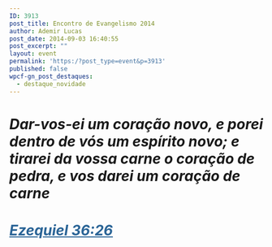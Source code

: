 ```yaml
---
ID: 3913
post_title: Encontro de Evangelismo 2014
author: Ademir Lucas
post_date: 2014-09-03 16:40:55
post_excerpt: ""
layout: event
permalink: 'https:/?post_type=event&p=3913'
published: false
wpcf-gn_post_destaques:
  - destaque_novidade
---
```

<h1 style="text-align: left;"><strong><em>Dar-vos-ei um coração novo, e porei dentro de vós um espírito novo; e tirarei da vossa carne o coração de pedra, e vos darei um coração de carne</em></strong></h1>
<h1 style="text-align: left;"><strong><em><a style="color: #2a6496;" href="http://www.bibliaonline.com.br/acf/ez/36/26">Ezequiel 36:26</a></em></strong></h1>